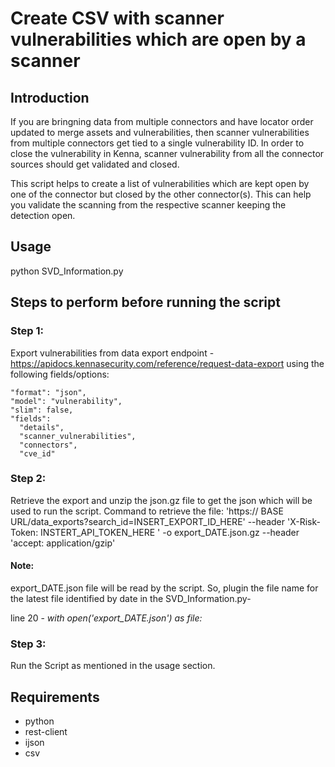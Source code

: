 # Create CSV with scanner vulnerabilities which are open by a scanner

## Introduction
If you are bringning data from multiple connectors and have locator order updated to merge assets and vulnerabilities, then scanner vulnerabilities from multiple connectors get tied to a single vulnerability ID. 
In order to close the vulnerability in Kenna, scanner vulnerability from all the connector sources should get validated and closed.

This script helps to create a list of vulnerabilities which are kept open by one of the connector but closed by the other connector(s). 
This can help you validate the scanning from the respective scanner keeping the detection open.

  
## Usage
python SVD_Information.py


## Steps to perform before running the script

### Step 1:
Export vulnerabilities from data export endpoint - https://apidocs.kennasecurity.com/reference/request-data-export using the following fields/options:

    "format": "json",
    "model": "vulnerability",
    "slim": false,
    "fields": 
      "details",
      "scanner_vulnerabilities",
      "connectors",
      "cve_id"

### Step 2:
Retrieve the export and unzip the json.gz file to get the json which will be used to run the script.
Command to retrieve the file:
'https:// BASE URL/data_exports?search_id=INSERT_EXPORT_ID_HERE' --header 'X-Risk-Token: INSTERT_API_TOKEN_HERE ' -o export_DATE.json.gz --header 'accept: application/gzip'

#### Note: 
export_DATE.json file will be read by the script. So, plugin the file name for the latest file identified by date in the SVD_Information.py-

line 20 - *with open('export_DATE.json') as file:*


### Step 3:
Run the Script as mentioned in the usage section.

## Requirements
* python
* rest-client
* ijson
* csv
